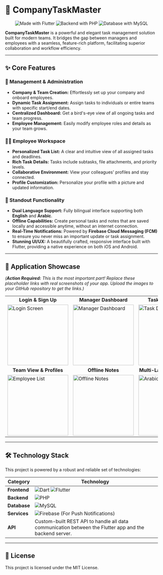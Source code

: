 # 🏢 CompanyTaskMaster

<p align="center">
  <img src="https://img.shields.io/badge/Made%20with-Flutter-02569B.svg?style=for-the-badge&logo=flutter&logoColor=white" alt="Made with Flutter">
  <img src="https://img.shields.io/badge/Backend-PHP-777BB4.svg?style=for-the-badge&logo=php&logoColor=white" alt="Backend with PHP">
  <img src="https://img.shields.io/badge/Database-MySQL-005C84.svg?style=for-the-badge&logo=mysql&logoColor=white" alt="Database with MySQL">
</p>

**CompanyTaskMaster** is a powerful and elegant task management solution built for modern teams. It bridges the gap between managers and employees with a seamless, feature-rich platform, facilitating superior collaboration and workflow efficiency.

---

## ✨ Core Features

### 👑 Management & Administration
- **Company & Team Creation:** Effortlessly set up your company and onboard employees.
- **Dynamic Task Assignment:** Assign tasks to individuals or entire teams with specific start/end dates.
- **Centralized Dashboard:** Get a bird's-eye view of all ongoing tasks and team progress.
- **Employee Management:** Easily modify employee roles and details as your team grows.

### 👨‍💻 Employee Workspace
- **Personalized Task List:** A clear and intuitive view of all assigned tasks and deadlines.
- **Rich Task Details:** Tasks include subtasks, file attachments, and priority levels.
- **Collaborative Environment:** View your colleagues' profiles and stay connected.
- **Profile Customization:** Personalize your profile with a picture and updated information.

### 🚀 Standout Functionality
- **Dual Language Support:** Fully bilingual interface supporting both **English** and **Arabic**.
- **Offline Capabilities:** Create personal tasks and notes that are saved locally and accessible anytime, without an internet connection.
- **Real-Time Notifications:** Powered by **Firebase Cloud Messaging (FCM)** to ensure you never miss an important update or task assignment.
- **Stunning UI/UX:** A beautifully crafted, responsive interface built with Flutter, providing a native experience on both iOS and Android.

---

## 📸 Application Showcase

*(**Action Required:** This is the most important part! Replace these placeholder links with real screenshots of your app. Upload the images to your GitHub repository to get the links.)*

<table>
  <tr>
    <td align="center"><strong>Login & Sign Up</strong></td>
    <td align="center"><strong>Manager Dashboard</strong></td>
    <td align="center"><strong>Task Details View</strong></td>
  </tr>
  <tr>
    <td><img src="https://via.placeholder.com/200x400.png?text=Login+Screen" alt="Login Screen" width="200"/></td>
    <td><img src="https://via.placeholder.com/200x400.png?text=Dashboard" alt="Manager Dashboard" width="200"/></td>
    <td><img src="https://via.placeholder.com/200x400.png?text=Task+Details" alt="Task Details" width="200"/></td>
  </tr>
    <tr>
    <td align="center"><strong>Team View & Profiles</strong></td>
    <td align="center"><strong>Offline Notes</strong></td>
    <td align="center"><strong>Multi-Language (Arabic)</strong></td>
  </tr>
  <tr>
    <td><img src="https://via.placeholder.com/200x400.png?text=Team+View" alt="Employee List" width="200"/></td>
    <td><img src="https://via.placeholder.com/200x400.png?text=Offline+Notes" alt="Offline Notes" width="200"/></td>
    <td><img src="https://via.placeholder.com/200x400.png?text=Arabic+UI" alt="Arabic UI" width="200"/></td>
  </tr>
</table>

---

## 🛠️ Technology Stack

This project is powered by a robust and reliable set of technologies:

| Category      | Technology                                                                                                                                                                                                                                                                                             |
|---------------|--------------------------------------------------------------------------------------------------------------------------------------------------------------------------------------------------------------------------------------------------------------------------------------------------------|
| **Frontend**  | ![Dart](https://img.shields.io/badge/Dart-0175C2?style=flat&logo=dart&logoColor=white) ![Flutter](https://img.shields.io/badge/Flutter-02569B?style=flat&logo=flutter&logoColor=white)                                                                                                                  |
| **Backend**   | ![PHP](https://img.shields.io/badge/PHP-777BB4?style=flat&logo=php&logoColor=white)                                                                                                                                                                                                                    |
| **Database**  | ![MySQL](https://img.shields.io/badge/MySQL-005C84?style=flat&logo=mysql&logoColor=white)                                                                                                                                                                                                                 |
| **Services**  | ![Firebase](https://img.shields.io/badge/Firebase-FFCA28?style=flat&logo=firebase&logoColor=black) (For Push Notifications)                                                                                                                                                                               |
| **API**       | Custom-built REST API to handle all data communication between the Flutter app and the backend server.                                                                                                                                                                                                |

---

## 📄 License

This project is licensed under the MIT License.
